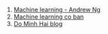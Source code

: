 1. [Machine learning - Andrew Ng](https://www.coursera.org/learn/machine-learning)
2. [Machine learning co ban](https://machinelearningcoban.com)
3. [Do Minh Hai blog](https://dominhhai.github.io)
